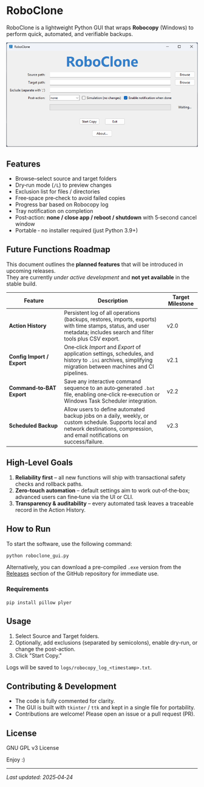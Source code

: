 # RoboClone

RoboClone is a lightweight Python GUI that wraps **Robocopy** (Windows) to perform quick, automated, and verifiable backups.

![RoboClone screenshot](docs/screenshot.png)

## Features
- Browse–select source and target folders
- Dry‑run mode (`/L`) to preview changes
- Exclusion list for files / directories
- Free‑space pre‑check to avoid failed copies
- Progress bar based on Robocopy log
- Tray notification on completion
- Post‑action: **none / close app / reboot / shutdown** with 5‑second cancel window
- Portable ‑ no installer required (just Python 3.9+)

## Future Functions Roadmap
This document outlines the **planned features** that will be introduced in upcoming releases.  
They are currently *under active development* and **not yet available** in the stable build.

| Feature | Description | Target Milestone |
|---------|-------------|------------------|
| **Action History** | Persistent log of all operations (backups, restores, imports, exports) with time stamps, status, and user metadata; includes search and filter tools plus CSV export. | v2.0 |
| **Config Import / Export** | One‑click *Import* and *Export* of application settings, schedules, and history to `.ini` archives, simplifying migration between machines and CI pipelines. | v2.1 |
| **Command‑to‑BAT Export** | Save any interactive command sequence to an auto‑generated `.bat` file, enabling one‑click re‑execution or Windows Task Scheduler integration. | v2.2 |
| **Scheduled Backup** | Allow users to define automated backup jobs on a daily, weekly, or custom schedule. Supports local and network destinations, compression, and email notifications on success/failure. | v2.3 |

## High‑Level Goals

1. **Reliability first** – all new functions will ship with transactional safety checks and rollback paths.  
2. **Zero‑touch automation** – default settings aim to work out‑of‑the‑box; advanced users can fine‑tune via the UI or CLI.  
3. **Transparency & auditability** – every automated task leaves a traceable record in the Action History.

## How to Run

To start the software, use the following command:
```
python roboclone_gui.py
```
Alternatively, you can download a pre-compiled `.exe` version from the [Releases](https://github.com/damiandrake0/RoboClone/releases) section of the GitHub repository for immediate use.

### Requirements
```
pip install pillow plyer
```

## Usage

1. Select Source and Target folders.
2. Optionally, add exclusions (separated by semicolons), enable dry-run, or change the post-action.
3. Click "Start Copy."

Logs will be saved to `logs/robocopy_log_<timestamp>.txt`.

## Contributing & Development

- The code is fully commented for clarity.
- The GUI is built with `tkinter` / `ttk` and kept in a single file for portability.
- Contributions are welcome! Please open an issue or a pull request (PR).

## License

GNU GPL v3 License

Enjoy :)

---

*Last updated: 2025‑04‑24*
